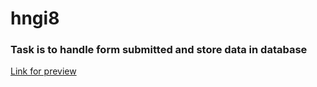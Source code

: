 # hngi8

### Task is to handle form submitted and store data in database
[Link for preview](https://hngi.herokuapp.com/)
